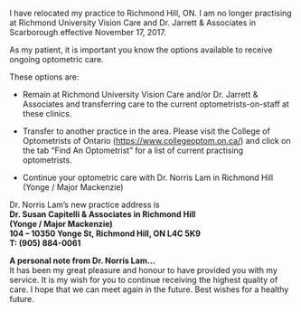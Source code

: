 I have relocated my practice to Richmond Hill, ON. I am no longer practising at Richmond University Vision Care and Dr. Jarrett & Associates in Scarborough effective November 17, 2017.  
 
As my patient, it is important you know the options available to receive ongoing optometric care.
 
These options are:

* Remain at Richmond University Vision Care and/or Dr. Jarrett & Associates and transferring care to the current optometrists-on-staff at these clinics.

* Transfer to another practice in the area. Please visit the College of Optometrists of Ontario (<https://www.collegeoptom.on.ca/>) and click on the tab “Find An Optometrist” for a list of current practising optometrists.

* Continue your optometric care with Dr. Norris Lam in Richmond Hill (Yonge / Major Mackenzie)

Dr. Norris Lam’s new practice address is  
**Dr. Susan Capitelli & Associates in Richmond Hill  
(Yonge / Major Mackenzie)  
104 – 10350 Yonge St, Richmond Hill, ON L4C 5K9  
T: (905) 884-0061**
 
**A personal note from Dr. Norris Lam…**  
It has been my great pleasure and honour to have provided you with my service. It is my wish for you to continue receiving the highest quality of care. I hope that we can meet again in the future. Best wishes for a healthy future.
